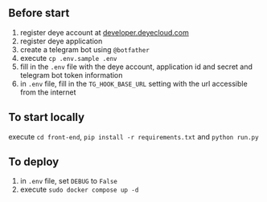 ## Before start ##

1. register deye account at [developer.deyecloud.com](https://developer.deyecloud.com/) 
2. register deye application
3. create a telegram bot using `@botfather`
4. execute `cp .env.sample .env`
5. fill in the `.env` file with the deye account, application id and secret and telegram bot token information
6. in `.env` file, fill in the `TG_HOOK_BASE_URL` setting with the url accessible from the internet

## To start locally ##
execute `cd front-end`, `pip install -r requirements.txt` and `python run.py`

## To deploy ##
1. in `.env` file, set `DEBUG` to `False`
2. execute `sudo docker compose up -d`
